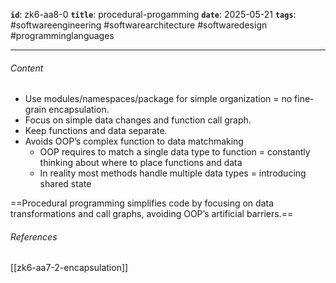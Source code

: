 **`id`**: zk6-aa8-0
**`title`**: procedural-progamming
**`date`**: 2025-05-21
**`tags`**: #softwareengineering #softwarearchitecture #softwaredesign #programminglanguages

---

###### Content

-   Use modules/namespaces/package for simple organization = no fine-grain encapsulation.
-   Focus on simple data changes and function call graph.
-   Keep functions and data separate.
-   Avoids OOP’s complex function to data matchmaking
    -   OOP requires to match a single data type to function = constantly thinking about where to place functions and data
    -   In reality most methods handle multiple data types = introducing shared state

==Procedural programming simplifies code by focusing on data transformations and call graphs, avoiding OOP’s artificial barriers.==

###### References

[[zk6-aa7-2-encapsulation]]
